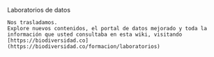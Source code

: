 Laboratorios de datos
``` warning
Nos trasladamos.
Explore nuevos contenidos, el portal de datos mejorado y toda la información que usted consultaba en esta wiki, visitando [https://biodiversidad.co](https://biodiversidad.co/formacion/laboratorios)
```
